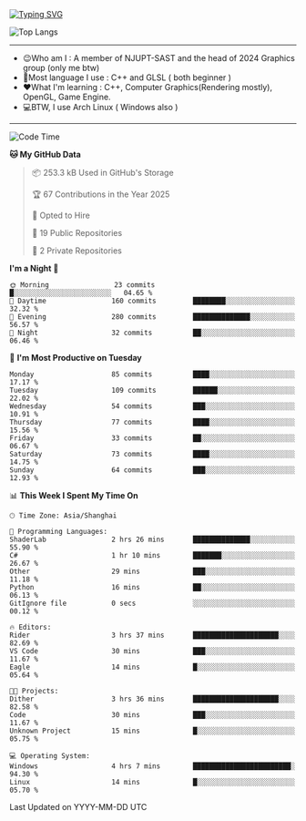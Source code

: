 <a href="https://git.io/typing-svg">
  <img src="https://readme-typing-svg.demolab.com?font=Fira+Code&pause=1000&random=false&width=435&separator=%3D&lines=std%3A%3Aprintln(%22Hello,+world!%22);" alt="Typing SVG" />
</a>

![Top Langs](https://github-readme-stats.vercel.app/api/top-langs/?username=FOTH0626&theme=transparent)

---

- 😉Who am I : A member of NJUPT-SAST and the head of 2024 Graphics group (only me btw)
- 📖Most language I use : C++ and GLSL ( both beginner )
- ❤What I'm learning : C++, Computer Graphics(Rendering mostly), OpenGL, Game Engine.
- 💻BTW, I use Arch Linux ( Windows also )
---
<!--START_SECTION:waka-->
![Code Time](http://img.shields.io/badge/Code%20Time-176%20hrs-blue)

**🐱 My GitHub Data** 

> 📦 253.3 kB Used in GitHub's Storage 
 > 
> 🏆 67 Contributions in the Year 2025
 > 
> 💼 Opted to Hire
 > 
> 📜 19 Public Repositories 
 > 
> 🔑 2 Private Repositories 
 > 
**I'm a Night 🦉** 

```text
🌞 Morning                23 commits          █░░░░░░░░░░░░░░░░░░░░░░░░   04.65 % 
🌆 Daytime                160 commits         ████████░░░░░░░░░░░░░░░░░   32.32 % 
🌃 Evening                280 commits         ██████████████░░░░░░░░░░░   56.57 % 
🌙 Night                  32 commits          ██░░░░░░░░░░░░░░░░░░░░░░░   06.46 % 
```
📅 **I'm Most Productive on Tuesday** 

```text
Monday                   85 commits          ████░░░░░░░░░░░░░░░░░░░░░   17.17 % 
Tuesday                  109 commits         ██████░░░░░░░░░░░░░░░░░░░   22.02 % 
Wednesday                54 commits          ███░░░░░░░░░░░░░░░░░░░░░░   10.91 % 
Thursday                 77 commits          ████░░░░░░░░░░░░░░░░░░░░░   15.56 % 
Friday                   33 commits          ██░░░░░░░░░░░░░░░░░░░░░░░   06.67 % 
Saturday                 73 commits          ████░░░░░░░░░░░░░░░░░░░░░   14.75 % 
Sunday                   64 commits          ███░░░░░░░░░░░░░░░░░░░░░░   12.93 % 
```


📊 **This Week I Spent My Time On** 

```text
🕑︎ Time Zone: Asia/Shanghai

💬 Programming Languages: 
ShaderLab                2 hrs 26 mins       ██████████████░░░░░░░░░░░   55.90 % 
C#                       1 hr 10 mins        ███████░░░░░░░░░░░░░░░░░░   26.67 % 
Other                    29 mins             ███░░░░░░░░░░░░░░░░░░░░░░   11.18 % 
Python                   16 mins             ██░░░░░░░░░░░░░░░░░░░░░░░   06.13 % 
GitIgnore file           0 secs              ░░░░░░░░░░░░░░░░░░░░░░░░░   00.12 % 

🔥 Editors: 
Rider                    3 hrs 37 mins       █████████████████████░░░░   82.69 % 
VS Code                  30 mins             ███░░░░░░░░░░░░░░░░░░░░░░   11.67 % 
Eagle                    14 mins             █░░░░░░░░░░░░░░░░░░░░░░░░   05.64 % 

🐱‍💻 Projects: 
Dither                   3 hrs 36 mins       █████████████████████░░░░   82.58 % 
Code                     30 mins             ███░░░░░░░░░░░░░░░░░░░░░░   11.67 % 
Unknown Project          15 mins             █░░░░░░░░░░░░░░░░░░░░░░░░   05.75 % 

💻 Operating System: 
Windows                  4 hrs 7 mins        ████████████████████████░   94.30 % 
Linux                    14 mins             █░░░░░░░░░░░░░░░░░░░░░░░░   05.70 % 
```


 Last Updated on YYYY-MM-DD UTC
<!--END_SECTION:waka-->
